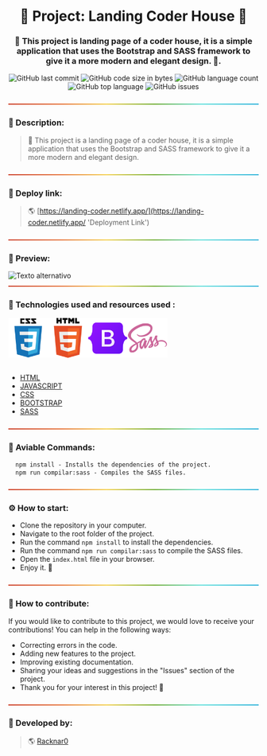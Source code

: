 
<h1 align="center">🌟 Project: Landing Coder House 🎨</h1>


<h3 align="center">📝 This project is landing page of a coder house, it is a simple application that uses the Bootstrap and SASS framework to give it a more modern and elegant design.
🌟.</h3>


<div align="center">
  
![GitHub last commit](https://img.shields.io/github/last-commit/Racknar0/PixabayAPI)
![GitHub code size in bytes](https://img.shields.io/github/languages/code-size/Racknar0/PixabayAPI)
![GitHub language count](https://img.shields.io/github/languages/count/Racknar0/PixabayAPI)
![GitHub top language](https://img.shields.io/github/languages/top/Racknar0/PixabayAPI)
![GitHub issues](https://img.shields.io/github/issues/Racknar0/PixabayAPI)

</div>

<img src="https://raw.githubusercontent.com/Racknar0/logos/master/coleccion-logos/rainbow.png" alt="css3" width="100%" height="6" />



<h3>📄 Description:</h3>

> 📝 This project is a landing page of a coder house, it is a simple application that uses the Bootstrap and SASS framework to give it a more modern and elegant design.

<img src="https://raw.githubusercontent.com/Racknar0/logos/master/coleccion-logos/rainbow.png" alt="css3" width="100%" height="6" />


<h3>🚀 Deploy link: </h3>

> 🌎 [https://landing-coder.netlify.app/](https://landing-coder.netlify.app/ 'Deployment Link')

<img src="https://raw.githubusercontent.com/Racknar0/logos/master/coleccion-logos/rainbow.png" alt="css3" width="100%" height="6" />

<h3>📄 Preview: </h3>

<img src="./preview.gif" alt="Texto alternativo" width="400px">

<img src="https://raw.githubusercontent.com/Racknar0/logos/master/coleccion-logos/rainbow.png" alt="css3" width="100%" height="6" />

<h3>📄 Technologies used and resources used :</h3>

<div style="display: flex; justify-content: start; align-items: center;">
      <img src="https://raw.githubusercontent.com/devicons/devicon/master/icons/css3/css3-original-wordmark.svg" alt="css3" width="80" height="80" /> 
      <img src="https://github.com/Racknar0/logos/blob/master/coleccion-logos/html5.png?raw=true" alt="css3" width="80" height="80" />
      <img src="https://raw.githubusercontent.com/Racknar0/logos/d31c498e1d8a1b255864198af6cb72bfd256670a/coleccion-logos/bootstrap/bootstrap-original.svg"
      alt="bootstrap" width="80" height="80" />
      <img src="https://raw.githubusercontent.com/Racknar0/logos/d31c498e1d8a1b255864198af6cb72bfd256670a/coleccion-logos/sass/sass-original.svg"
      alt="sass" width="80" height="80" />
</div>

<br>

-   [HTML](https://developer.mozilla.org/es/docs/Web/HTML 'HTML')
-   [JAVASCRIPT](https://developer.mozilla.org/es/docs/Web/JavaScript 'JAVASCRIPT')
-   [CSS](https://developer.mozilla.org/es/docs/Web/CSS 'CSS')
-   [BOOTSTRAP](https://getbootstrap.com/ 'BOOTSTRAP')
-   [SASS](https://sass-lang.com/ 'SASS')

<img src="https://raw.githubusercontent.com/Racknar0/logos/master/coleccion-logos/rainbow.png" alt="css3" width="100%" height="6" />

<h3>🤖 Aviable Commands: </h3>

      npm install - Installs the dependencies of the project.
      npm run compilar:sass - Compiles the SASS files.

<img src="https://raw.githubusercontent.com/Racknar0/logos/master/coleccion-logos/rainbow.png" alt="css3" width="100%" height="6" />

<h3>⚙️ How to start: </h3>

-   Clone the repository in your computer.
-   Navigate to the root folder of the project.
-   Run the command `npm install` to install the dependencies.
-   Run the command `npm run compilar:sass` to compile the SASS files.
-   Open the `index.html` file in your browser.
-   Enjoy it. 🎉

<img src="https://raw.githubusercontent.com/Racknar0/logos/master/coleccion-logos/rainbow.png" alt="css3" width="100%" height="6" />

<h3>🤝 How to contribute: </h3>

If you would like to contribute to this project, we would love to receive your contributions! You can help in the following ways:

-   Correcting errors in the code.
-   Adding new features to the project.
-   Improving existing documentation.
-   Sharing your ideas and suggestions in the "Issues" section of the project.
-   Thank you for your interest in this project! 🎉

<img src="https://raw.githubusercontent.com/Racknar0/logos/master/coleccion-logos/rainbow.png" alt="css3" width="100%" height="6" />

<h3>🤝 Developed by: </h3>

> 🌎 [Racknar0](https://github.com/Racknar0 'Deployment Link')

